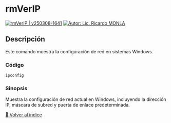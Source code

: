 <!--  
# Ricardo Monla (https://github.com/rmonla/rmCMDs)
# rmVerIP.md | v250308-1641
-->
# rmVerIP

[![rmVerIP | v250308-1641](https://img.shields.io/badge/rmVerIP%20%7C%20v250308%201641-blue?logo=github&logoColor=white)](https://github.com/rmonla) [![Autor: Lic. Ricardo MONLA](https://img.shields.io/badge/Autor-Lic.%20Ricardo%20MONLA-orange?logo=mail.ru&logoColor=white)](mailto:rmonla@frlr.utn.edu.ar)

## Descripción
Este comando muestra la configuración de red en sistemas Windows.

### Código
```batch
ipconfig
```

### Sinopsis
Muestra la configuración de red actual en Windows, incluyendo la dirección IP, máscara de subred y puerta de enlace predeterminada.

[🔼 Volver al índice](../README.md)
